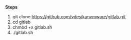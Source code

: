 **Steps**
1. git clone https://github.com/vdesikanvmware/gitlab.git
2. cd gitlab
3. chmod +x gitlab.sh
4. ./gitlab.sh
